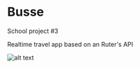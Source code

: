 # Busse
School project #3

Realtime travel app based on an Ruter's API

![alt text](https://dl.dropboxusercontent.com/u/17132319/images/busse_forside.png "Busse screendump")
